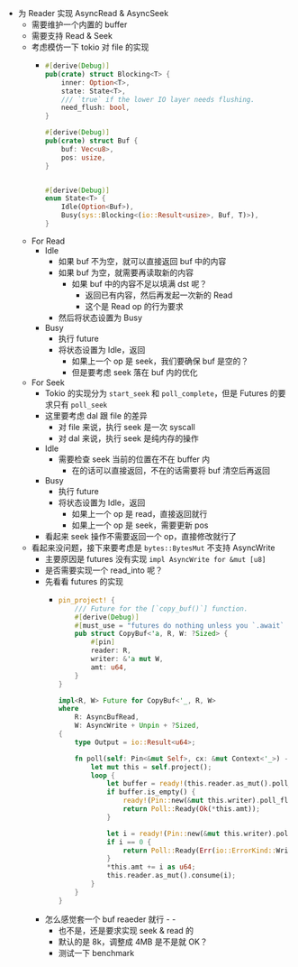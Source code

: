 - 为 Reader 实现 AsyncRead & AsyncSeek
	- 需要维护一个内置的 buffer
	- 需要支持 Read & Seek
	- 考虑模仿一下 tokio 对 file 的实现
		- ```rust
		  #[derive(Debug)]
		  pub(crate) struct Blocking<T> {
		      inner: Option<T>,
		      state: State<T>,
		      /// `true` if the lower IO layer needs flushing.
		      need_flush: bool,
		  }
		  
		  #[derive(Debug)]
		  pub(crate) struct Buf {
		      buf: Vec<u8>,
		      pos: usize,
		  }
		  
		  
		  #[derive(Debug)]
		  enum State<T> {
		      Idle(Option<Buf>),
		      Busy(sys::Blocking<(io::Result<usize>, Buf, T)>),
		  }
		  
		  ```
	- For Read
		- Idle
			- 如果 buf 不为空，就可以直接返回 buf 中的内容
			- 如果 buf 为空，就需要再读取新的内容
				- 如果 buf 中的内容不足以填满 dst 呢？
					- 返回已有内容，然后再发起一次新的 Read
					- 这个是 Read op 的行为要求
			- 然后将状态设置为 Busy
		- Busy
			- 执行 future
			- 将状态设置为 Idle，返回
				- 如果上一个 op 是 seek，我们要确保 buf 是空的？
				- 但是要考虑 seek 落在 buf 内的优化
	- For Seek
		- Tokio 的实现分为 `start_seek` 和 `poll_complete`，但是 Futures 的要求只有 `poll_seek`
		- 这里要考虑 dal 跟 file 的差异
			- 对 file 来说，执行 seek 是一次 syscall
			- 对 dal 来说，执行 seek 是纯内存的操作
		- Idle
			- 需要检查 seek 当前的位置在不在 buffer 内
				- 在的话可以直接返回，不在的话需要将 buf 清空后再返回
		- Busy
			- 执行 future
			- 将状态设置为 Idle，返回
				- 如果上一个 op 是 read，直接返回就行
				- 如果上一个 op 是 seek，需要更新 pos
		- 看起来 seek 操作不需要返回一个 op，直接修改就行了
	- 看起来没问题，接下来要考虑是 `bytes::BytesMut` 不支持 AsyncWrite
		- 主要原因是 futures 没有实现 `impl AsyncWrite for &mut [u8]`
		- 是否需要实现一个 read_into 呢？
		- 先看看 futures 的实现
			- ```rust
			  pin_project! {
			      /// Future for the [`copy_buf()`] function.
			      #[derive(Debug)]
			      #[must_use = "futures do nothing unless you `.await` or poll them"]
			      pub struct CopyBuf<'a, R, W: ?Sized> {
			          #[pin]
			          reader: R,
			          writer: &'a mut W,
			          amt: u64,
			      }
			  }
			  
			  impl<R, W> Future for CopyBuf<'_, R, W>
			  where
			      R: AsyncBufRead,
			      W: AsyncWrite + Unpin + ?Sized,
			  {
			      type Output = io::Result<u64>;
			  
			      fn poll(self: Pin<&mut Self>, cx: &mut Context<'_>) -> Poll<Self::Output> {
			          let mut this = self.project();
			          loop {
			              let buffer = ready!(this.reader.as_mut().poll_fill_buf(cx))?;
			              if buffer.is_empty() {
			                  ready!(Pin::new(&mut this.writer).poll_flush(cx))?;
			                  return Poll::Ready(Ok(*this.amt));
			              }
			  
			              let i = ready!(Pin::new(&mut this.writer).poll_write(cx, buffer))?;
			              if i == 0 {
			                  return Poll::Ready(Err(io::ErrorKind::WriteZero.into()));
			              }
			              *this.amt += i as u64;
			              this.reader.as_mut().consume(i);
			          }
			      }
			  }
			  
			  ```
		- 怎么感觉套一个 buf reaeder 就行 - -
			- 也不是，还是要求实现 seek & read 的
			- 默认的是 8k，调整成 4MB 是不是就 OK？
			- 测试一下 benchmark
